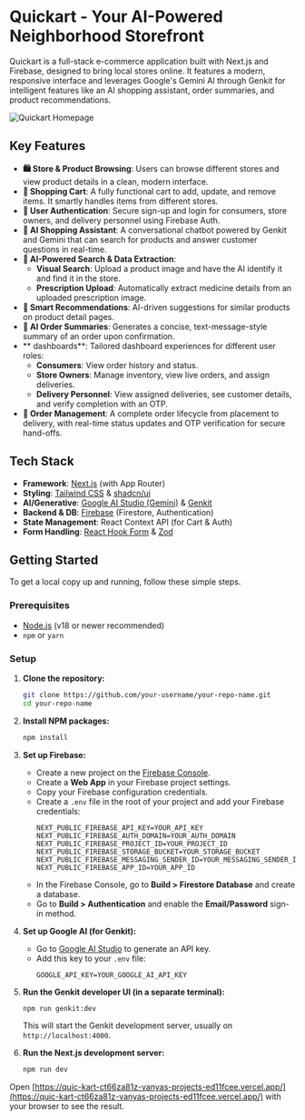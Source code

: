 # Quickart - Your AI-Powered Neighborhood Storefront

Quickart is a full-stack e-commerce application built with Next.js and Firebase, designed to bring local stores online. It features a modern, responsive interface and leverages Google's Gemini AI through Genkit for intelligent features like an AI shopping assistant, order summaries, and product recommendations.

![Quickart Homepage](https://quic-kart-ct66za81z-vanyas-projects-ed11fcee.vercel.app/)

## Key Features

- **🛍️ Store & Product Browsing**: Users can browse different stores and view product details in a clean, modern interface.
- **🛒 Shopping Cart**: A fully functional cart to add, update, and remove items. It smartly handles items from different stores.
- **🔐 User Authentication**: Secure sign-up and login for consumers, store owners, and delivery personnel using Firebase Auth.
- **🤖 AI Shopping Assistant**: A conversational chatbot powered by Genkit and Gemini that can search for products and answer customer questions in real-time.
- **📸 AI-Powered Search & Data Extraction**:
    - **Visual Search**: Upload a product image and have the AI identify it and find it in the store.
    - **Prescription Upload**: Automatically extract medicine details from an uploaded prescription image.
- **🧠 Smart Recommendations**: AI-driven suggestions for similar products on product detail pages.
- **📝 AI Order Summaries**: Generates a concise, text-message-style summary of an order upon confirmation.
- ** dashboards**: Tailored dashboard experiences for different user roles:
    - **Consumers**: View order history and status.
    - **Store Owners**: Manage inventory, view live orders, and assign deliveries.
    - **Delivery Personnel**: View assigned deliveries, see customer details, and verify completion with an OTP.
- **🚚 Order Management**: A complete order lifecycle from placement to delivery, with real-time status updates and OTP verification for secure hand-offs.

## Tech Stack

- **Framework**: [Next.js](https://nextjs.org/) (with App Router)
- **Styling**: [Tailwind CSS](https://tailwindcss.com/) & [shadcn/ui](https://ui.shadcn.com/)
- **AI/Generative**: [Google AI Studio (Gemini)](https://ai.google.dev/) & [Genkit](https://firebase.google.com/docs/genkit)
- **Backend & DB**: [Firebase](https://firebase.google.com/) (Firestore, Authentication)
- **State Management**: React Context API (for Cart & Auth)
- **Form Handling**: [React Hook Form](https://react-hook-form.com/) & [Zod](https://zod.dev/)

## Getting Started

To get a local copy up and running, follow these simple steps.

### Prerequisites

- [Node.js](https://nodejs.org/) (v18 or newer recommended)
- `npm` or `yarn`

### Setup

1.  **Clone the repository:**
    ```sh
    git clone https://github.com/your-username/your-repo-name.git
    cd your-repo-name
    ```

2.  **Install NPM packages:**
    ```sh
    npm install
    ```

3.  **Set up Firebase:**
    - Create a new project on the [Firebase Console](https://console.firebase.google.com/).
    - Create a **Web App** in your Firebase project settings.
    - Copy your Firebase configuration credentials.
    - Create a `.env` file in the root of your project and add your Firebase credentials:
      ```env
      NEXT_PUBLIC_FIREBASE_API_KEY=YOUR_API_KEY
      NEXT_PUBLIC_FIREBASE_AUTH_DOMAIN=YOUR_AUTH_DOMAIN
      NEXT_PUBLIC_FIREBASE_PROJECT_ID=YOUR_PROJECT_ID
      NEXT_PUBLIC_FIREBASE_STORAGE_BUCKET=YOUR_STORAGE_BUCKET
      NEXT_PUBLIC_FIREBASE_MESSAGING_SENDER_ID=YOUR_MESSAGING_SENDER_ID
      NEXT_PUBLIC_FIREBASE_APP_ID=YOUR_APP_ID
      ```
    - In the Firebase Console, go to **Build > Firestore Database** and create a database.
    - Go to **Build > Authentication** and enable the **Email/Password** sign-in method.

4.  **Set up Google AI (for Genkit):**
    - Go to [Google AI Studio](https://aistudio.google.com/app/apikey) to generate an API key.
    - Add this key to your `.env` file:
      ```env
      GOOGLE_API_KEY=YOUR_GOOGLE_AI_API_KEY
      ```

5.  **Run the Genkit developer UI (in a separate terminal):**
    ```sh
    npm run genkit:dev
    ```
    This will start the Genkit development server, usually on `http://localhost:4000`.

6.  **Run the Next.js development server:**
    ```sh
    npm run dev
    ```

Open [https://quic-kart-ct66za81z-vanyas-projects-ed11fcee.vercel.app/](https://quic-kart-ct66za81z-vanyas-projects-ed11fcee.vercel.app/) with your browser to see the result.
